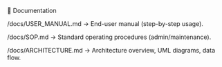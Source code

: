 📖 Documentation

/docs/USER_MANUAL.md → End-user manual (step-by-step usage).

/docs/SOP.md → Standard operating procedures (admin/maintenance).

/docs/ARCHITECTURE.md → Architecture overview, UML diagrams, data flow.
